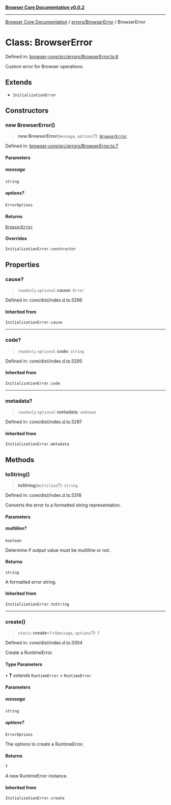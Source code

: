 [**Browser Core Documentation v0.0.2**](../../../README.md)

***

[Browser Core Documentation](../../../modules.md) / [errors/BrowserError](../README.md) / BrowserError

# Class: BrowserError

Defined in: [browser-core/src/errors/BrowserError.ts:6](https://github.com/stonemjs/browser-core/blob/a1c2a931b309b7a521917fcf25e69606878b4d2b/src/errors/BrowserError.ts#L6)

Custom error for Browser operations.

## Extends

- `InitializationError`

## Constructors

### new BrowserError()

> **new BrowserError**(`message`, `options`?): [`BrowserError`](BrowserError.md)

Defined in: [browser-core/src/errors/BrowserError.ts:7](https://github.com/stonemjs/browser-core/blob/a1c2a931b309b7a521917fcf25e69606878b4d2b/src/errors/BrowserError.ts#L7)

#### Parameters

##### message

`string`

##### options?

`ErrorOptions`

#### Returns

[`BrowserError`](BrowserError.md)

#### Overrides

`InitializationError.constructor`

## Properties

### cause?

> `readonly` `optional` **cause**: `Error`

Defined in: core/dist/index.d.ts:3296

#### Inherited from

`InitializationError.cause`

***

### code?

> `readonly` `optional` **code**: `string`

Defined in: core/dist/index.d.ts:3295

#### Inherited from

`InitializationError.code`

***

### metadata?

> `readonly` `optional` **metadata**: `unknown`

Defined in: core/dist/index.d.ts:3297

#### Inherited from

`InitializationError.metadata`

## Methods

### toString()

> **toString**(`multiline`?): `string`

Defined in: core/dist/index.d.ts:3318

Converts the error to a formatted string representation.

#### Parameters

##### multiline?

`boolean`

Determine if output value must be multiline or not.

#### Returns

`string`

A formatted error string.

#### Inherited from

`InitializationError.toString`

***

### create()

> `static` **create**\<`T`\>(`message`, `options`?): `T`

Defined in: core/dist/index.d.ts:3304

Create a RuntimeError.

#### Type Parameters

• **T** *extends* `RuntimeError` = `RuntimeError`

#### Parameters

##### message

`string`

##### options?

`ErrorOptions`

The options to create a RuntimeError.

#### Returns

`T`

A new RuntimeError instance.

#### Inherited from

`InitializationError.create`
